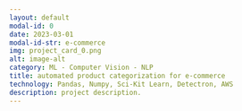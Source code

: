 ```yaml
---
layout: default
modal-id: 0
date: 2023-03-01
modal-id-str: e-commerce
img: project_card_0.png
alt: image-alt
category: ML - Computer Vision - NLP
title: automated product categorization for e-commerce
technology: Pandas, Numpy, Sci-Kit Learn, Detectron, AWS
description: project description. 
---
```

